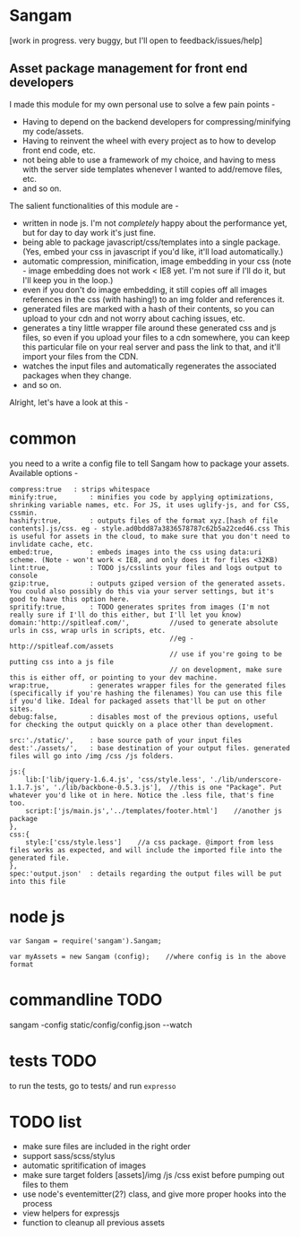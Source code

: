 Sangam
======

[work in progress. very buggy, but I'll open to feedback/issues/help]

Asset package management for front end developers
-------------------------------------------------

I made this module for my own personal use to solve a few pain points - 

- Having to depend on the backend developers for compressing/minifying my code/assets.
- Having to reinvent the wheel with every project as to how to develop front end code, etc. 
- not being able to use a framework of my choice, and having to mess with the server side templates whenever I wanted to add/remove files, etc. 
- and so on.


The salient functionalities of this module are - 

- written in node js. I'm not *completely* happy about the performance yet, but for day to day work it's just fine. 
- being able to package javascript/css/templates into a single package. (Yes, embed your css in javascript if you'd like, it'll load automatically.)
- automatic compression, minification, image embedding in your css (note - image embedding does not work < IE8 yet. I'm not sure if I'll do it, but I'll keep you in the loop.)
- even if you don't do image embedding, it still copies off all images references in the css (with hashing!) to an img folder and references it.
- generated files are marked with a hash of their contents, so you can upload to your cdn and not worry about caching issues, etc.
- generates a tiny little wrapper file around these generated css and js files, so even if you upload your files to a cdn somewhere, you can keep this particular file on your real server and pass the link to that, and it'll import your files from the CDN.
- watches the input files and automatically regenerates the associated packages when they change. 
- and so on. 


Alright, let's have a look at this - 

common
======
you need to a write a config file to tell Sangam how to package your assets. Available options - 

```
compress:true 	: strips whitespace
minify:true,		: minifies you code by applying optimizations, shrinking variable names, etc. For JS, it uses uglify-js, and for CSS, cssmin. 
hashify:true,		: outputs files of the format xyz.[hash of file contents].js/css. eg - style.ad0bdd87a3836578787c62b5a22ced46.css This is useful for assets in the cloud, to make sure that you don't need to invlidate cache, etc. 
embed:true,			: embeds images into the css using data:uri scheme. (Note - won't work < IE8, and only does it for files <32KB)
lint:true,			: TODO js/csslints your files and logs output to console 
gzip:true,			: outputs gziped version of the generated assets. You could also possibly do this via your server settings, but it's good to have this option here. 
spritify:true,		: TODO generates sprites from images (I'm not really sure if I'll do this either, but I'll let you know)
domain:'http://spitleaf.com/',  		//used to generate absolute urls in css, wrap urls in scripts, etc. 
										//eg - http://spitleaf.com/assets
										// use if you're going to be putting css into a js file
										// on development, make sure this is either off, or pointing to your dev machine. 
wrap:true,			: generates wrapper files for the generated files (specifically if you're hashing the filenames) You can use this file if you'd like. Ideal for packaged assets that'll be put on other sites. 
debug:false,  		: disables most of the previous options, useful for checking the output quickly on a place other than development.

src:'./static/',	: base source path of your input files
dest:'./assets/',	: base destination of your output files. generated files will go into /img /css /js folders. 

js:{
	lib:['lib/jquery-1.6.4.js', 'css/style.less', './lib/underscore-1.1.7.js', './lib/backbone-0.5.3.js'],  //this is one "Package". Put whatever you'd like ot in here. Notice the .less file, that's fine too. 
	script:['js/main.js','../templates/footer.html']	//another js package
},
css:{
	style:['css/style.less']	//a css package. @import from less files works as expected, and will include the imported file into the generated file. 
},
spec:'output.json'	: details regarding the output files will be put into this file 

```

node js
=======

```
var Sangam = require('sangam').Sangam;

var myAssets = new Sangam (config);    //where config is ìn the above format

```

commandline TODO
================
sangam -config static/config/config.json --watch


tests TODO
==========
to run the tests, go to tests/ and run ```expresso ```


TODO list
=========

- make sure files are included in the right order
- support sass/scss/stylus
- automatic spritification of images
- make sure target folders [assets]/img /js /css exist before pumping out files to them
- use node's eventemitter(2?) class, and give more proper hooks into the process
- view helpers for expressjs
- function to cleanup all previous assets




